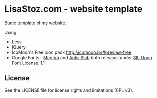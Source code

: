 LisaStoz.com - website template
===============================

Static template of my website.

Using:

- Less
- jQuery
- IcoMoon's Free icon pack http://icomoon.io/#preview-free
- Google Fonts - <a href="http://www.google.com/fonts/specimen/Megrim" target="_blank">Megrim</a> and <a href="http://www.google.com/fonts/specimen/Antic+Slab" target="_blank">Antic Slab</a> both released under <a href="http://scripts.sil.org/cms/scripts/page.php?site_id=nrsi&id=OFL" target="_blank">SIL Open Font License, 1.1</a>

License 
-------

See the LICENSE file for license rights and
limitations (GPL v3).
